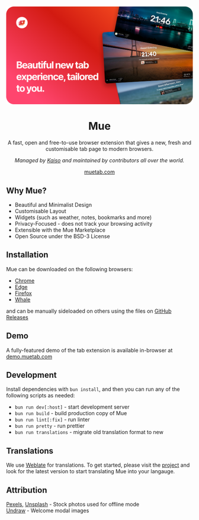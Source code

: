 ![Mue Header](assets/mue_readme.png)

<h1 align="center">Mue</h1>

<p align="center">A fast, open and free-to-use browser extension that gives a new, fresh and customisable tab page to modern browsers.</p>

<p align="center"><i>Managed by <a href="https://kaiso.one" target="_blank">Kaiso</a> and maintained by contributors all over the world.</i></p>

<p align="center"><a href="https://muetab.com">muetab.com</a></p>



## Why Mue?
- Beautiful and Minimalist Design
- Customisable Layout
- Widgets (such as weather, notes, bookmarks and more)
- Privacy-Focused - does not track your browsing activity
- Extensible with the Mue Marketplace
- Open Source under the BSD-3 License

## Installation
Mue can be downloaded on the following browsers:

- [Chrome](https://chromewebstore.google.com/detail/mue/bngmbednanpcfochchhgbkookpiaiaid)
- [Edge](https://microsoftedge.microsoft.com/addons/detail/mue/aepnglgjfokepefimhbnibfjekidhmja)
- [Firefox](https://addons.mozilla.org/en-GB/firefox/addon/mue/)
- [Whale](https://store.whale.naver.com/detail/ecllekeilcmicbfkkiknfdddbogibbnc)

and can be manually sideloaded on others using the files on [GitHub Releases](https://github.com/mue/mue/releases)


## Demo
A fully-featured demo of the tab extension is available in-browser at [demo.muetab.com](https://demo.muetab.com)


## Development
Install dependencies with ``bun install``, and then you can run any of the following scripts as needed:

- `bun run dev[:host]` - start development server
- `bun run build` - build production copy of Mue
- `bun run lint[:fix]` - run linter
- `bun run pretty` - run prettier
- `bun run translations` - migrate old translation format to new

## Translations
We use [Weblate](https://weblate.org) for translations. To get started, please visit the [project](https://hosted.weblate.org/projects/mue/) and look for the latest version to start translating Mue into your langauge.

## Attribution
[Pexels](https://pexels.com), [Unsplash](https://unsplash.com) - Stock photos used for offline mode <br/>
[Undraw](https://undraw.co) - Welcome modal images
